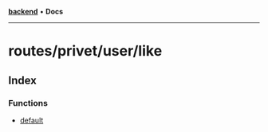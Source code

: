 [**backend**](../../../../README.md) • **Docs**

***

# routes/privet/user/like

## Index

### Functions

- [default](functions/default.md)
